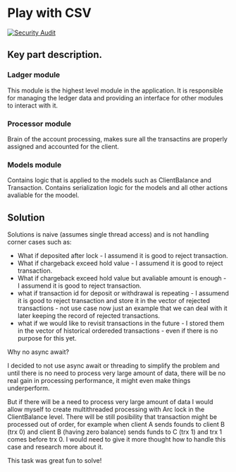 # Play with CSV

[![Security Audit](https://github.com/bartossh/play-with-csv/actions/workflows/audit.yml/badge.svg)](https://github.com/bartossh/play-with-csv/actions/workflows/audit.yml)

## Key part description.

### Ladger module

This module is the highest level module in the application. It is responsible for managing the ledger data and providing an interface for other modules to interact with it.

### Processor module

Brain of the account processing, makes sure all the transactins are properly assigned and accounted for the client.

### Models module

Contains logic that is applied to the models such as ClientBalance and Transaction.
Contains serialization logic for the models and all other actions avaliable for the moodel.

## Solution

Solutions is naive (assumes single thread access) and is not handling corner cases such as:
 - What if deposited after lock - I assumend it is good to reject transaction.
 - What if chargeback exceed hold value - I assumend it is good to reject transaction.
 - What if chargeback exceed hold value but avaliable amount is enough - I assumend it is good to reject transaction.
 - what if transaction id for deposit or withdrawal is repeating - I assumend it is good to reject transaction and store it in the vector of rejected transactions - not use case now just an example that we can deal with it later keeping the record of rejected transactions.
  - what if we would like to revisit transactions in the future - I stored them in the vector of historical ordereded transactions - even if there is no purpose for this yet.

Why no async await?

I decided to not use async await or threading to simplify the problem and until there is no need to process very large amount of data, there will be no real gain in processing performance, it might even make things underperform.

But if there will be a need to process very large amount of data I would allow myself to create multithreaded processing with Arc<Mutex> lock in the ClientBalance level. There will be still posibility that transaction might be processed out of order, for example when client A sends founds to client B (trx 0) and client B (having zero balance) sends funds to C (trx 1) and trx 1 comes before trx 0.
I would need to give it more thought how to handle this case and research more about it.

This task was great fun to solve!
